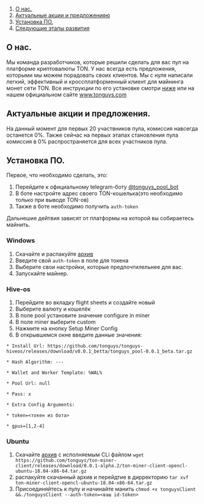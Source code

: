 1. [О нас.](#оНас)
2. [Актуальные акции и предложенияю](#Акции)
3. [Установка ПО.](#Софт)
4. [Следующие этапы развития](#Этапы)



## <a name="оНас">О нас.</a> 
Мы команда разработчиков, которые решили сделать для вас пул на платформе криптовалюты TON. У нас всегда есть предложения, которыми мы можем порадовать своих клиентов. 
Мы с нуля написали легкий, эффективный и кроссплатформенный клиент для майнинга монет сети TON. Все инструкции по его установке смотри [ниже](#Софт) или на нашем официальном
сайте www.tonguys.com 


## <a name="Акции">Актуальные акции и предложения.</a>
На данный момент для первых 20 участвников пула, комиссия навсегда останется 0%.
Также сейчас на первых этапах становления пула комиссия в 0% распространяется для всех участников пула.


## <a name="Софт">Установка ПО.</a>

Первое, что необходимо сделать, это:
  1. Перейдите к официальному telegram-боту [@tonguys_pool_bot](https://t.me/tonguys_pool_bot)
  2. В боте настройте адрес своего TON-кошелька(это необходимо только при выводе TON-ов)
  3. Также в боте необходимо получить `auth-token`
 
 Дальнешие дейтвия зависят от платформы на которой вы собираетесь майнить.
 ### Windows 
  1. Скачайте и распакуйте [архив](https://www.tonguys.com/)
  5. Введите свой `auth-token` в поле для токена
  6. Выберите свои настройки, которые предпочтилельнее для вас. 
  7. Запускайте майнер.

### Hive-os
  1. Перейдите во вкладку flight sheets и создайте новый
  5. Выберите валюту и кошелёк
  6. В поле pool установите значение configure in miner
  7. В поле miner выберите custom
  8. Нажмите на кнопку Setup Miner Config
  9. В открывшемся окне введите данные значения:
  
    * Install Url: https://github.com/tonguys/tonguys-hiveos/releases/download/v0.0.1_betta/tonguys_pool-0.0.1_beta.tar.gz
    
    * Hash Algorithm: ---
   
    * Wallet and Worker Template: %WAL%
    
    * Pool Url: null
    
    * Pass: x
    
    * Extra Config Arguments:
    
    * token=<токен из бота>
    
    * gpus=[1,2-4]
    
### Ubuntu
  1. Скачайте [архив](https://github.com/tonguys/ton-miner-client/releases/download/0.0.1-alpha.2/ton-miner-client-opencl-ubuntu-18.04-x86-64.tar.gz) с исполняемым CLi файлом
 `wget https://github.com/tonguys/ton-miner-client/releases/download/0.0.1-alpha.2/ton-miner-client-opencl-ubuntu-18.04-x86-64.tar.gz`
  5. распакуйте скачанный архив и перейдтие в дирректорию
`tar xvf ton-miner-client-opencl-ubuntu-18.04-x86-64.tar.gz` 
  6. Присоединяйтесь к пулу и начинайте манить
`chmod +x tonguysClient &&./tonguysClient --auth-token=<ваш id-token>`

